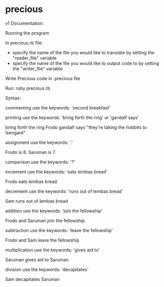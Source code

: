 # precious

v1 Documentation:

Running the program

In precious.rb file:
- specify the name of the file you would like to translate by setting the "reader_file" variable
- specify the name of the file you would like to output code to by setting the "writer_file" variable

Write Precious code in .precious file

Run: ruby precious.rb

Syntax:

commenting
use the keywords: 'second breakfast'

printing
use the keywords: 'bring forth the ring' or 'gandalf says'

bring forth the ring Frodo
gandalf says "they're taking the hobbits to Isengard"

assignment
use the keywords: '.'

Frodo is 8.
Saruman is 7.

comparison
use the keywords: '?'

increment
use the keywords: 'eats lembas bread'

Frodo eats lembas bread

decrement
use the keywords: 'runs out of lembas bread'

Sam runs out of lembas bread

addition
use the keywords: 'join the fellowship'

Frodo and Saruman join the fellowship

subtraction
use the keywords: 'leave the fellowship'

Frodo and Sam leave the fellowship

multiplication
use the keywords: 'gives aid to'

Saruman gives aid to Saruman

division
use the keywords: 'decapitates'

Sam decapitates Saruman
